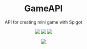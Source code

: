 <h1 align="center">GameAPI</h1>
<p align="center">API for creating mini game with Spigot</p>
<p align="center">
    <img src="https://img.shields.io/github/forks/SDKSSH/GameAPI?style=for-the-badge"/>
    <img src="https://img.shields.io/github/stars/SDKSSH/GameAPI?style=for-the-badge"/>
    <img src="https://img.shields.io/github/license/SDKSSH/GameAPI?style=for-the-badge"/>
</p>
<p align="center">
    <img src="https://img.shields.io/badge/release-v.1.0-red.svg?style=for-the-badge"/>
</p>